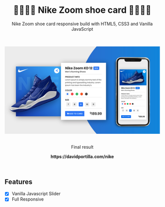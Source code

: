 <div align="center">
  <h1> 👟🏃🏼‍♂️ Nike Zoom shoe card 🏃🏼‍♂️👟</h1>
  <p>Nike Zoom shoe card responsive build with HTML5, CSS3 and Vanilla JavaScript</p>
  <br><br>
  <img src=".github/Nike-Zoom.jpg">
  <br>
  <br>
  <p>Final result</p>
  <p><strong>https://davidportilla.com/nike</strong></p>
  <br>
</div>


## Features

- [x] Vanilla Javascript Slider
- [x] Full Responsive